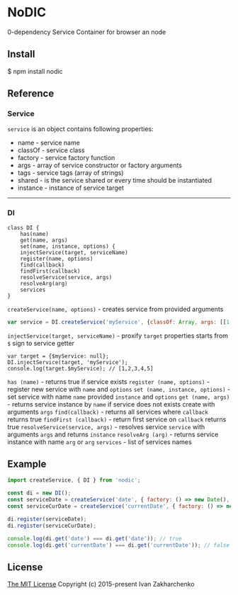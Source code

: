 # NoDIC

0-dependency Service Container for browser an node

## Install
 $ npm install nodic
 
## Reference

### Service

`service` is an object contains following properties:
 - name     - service name
 - classOf  - service class
 - factory  - service factory function
 - args     - array of service constructor or factory arguments
 - tags     - service tags (array of strings)
 - shared   - is the service shared or every time should be instantiated
 - instance - instance of service target

---
### DI

```
class DI {
    has(name)
    get(name, args)
    set(name, instance, options) {
    injectService(target, serviceName)
    register(name, options)
    find(callback)
    findFirst(callback)
    resolveService(service, args)
    resolveArg(arg)
    services
}
```

`createService(name, options)` - creates service from provided arguments
``` javascript
var service = DI.createService('myService', {classOf: Array, args: [[1,2,3,4,5]], tags: ['array']});
```
`injectService(target, serviceName)` - proxify `target` properties starts from `$` sign to service getter
```
var target = {$myService: null};
DI.injectService(target, 'myService');
console.log(target.$myService); // [1,2,3,4,5]
```
`has (name)` - returns true if service exists
`register (name, options)` - register new service with `name` and `options`
`set (name, instance, options)` - set service with name `name` provided `instance` and `options`
`get (name, args)` - returns service instance by `name` if service does not exists create with arguments `args`
`find(callback)` - returns all services where `callback` returns true
`findFirst (callback)` - return first service on `callback` returns true
`resolveService(service, args)` - resolves service `service` with arguments `args` and returns `instance`
`resolveArg (arg)` - returns service instance with name `arg` or `arg`
`services` - list of services names


## Example
``` javascript
import createService, { DI } from 'nodic';

const di = new DI();
const serviceDate = createService('date', { factory: () => new Date(), tags: ['date'] });
const serviceCurDate = createService('currentDate', { factory: () => new Date(), shared: false, tags: ['date'] });

di.register(serviceDate);
di.register(serviceCurDate);

console.log(di.get('date') === di.get('date')); // true
console.log(di.get('currentDate') === di.get('currentDate')); // false
```

## License
[The MIT License](http://opensource.org/licenses/MIT)
Copyright (c) 2015-present Ivan Zakharchenko